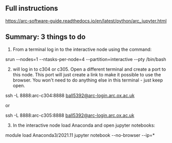 ## Full instructions

https://arc-software-guide.readthedocs.io/en/latest/python/arc_jupyter.html

## Summary: 3 things to do

1) From a terminal log in to the interactive node using the command:

srun --nodes=1 --ntasks-per-node=4 --partition=interactive --pty /bin/bash

2) will log in to c304 or c305. Open a different terminal and create a port 
to this node. This port will just create a link to make it possible to use 
the browser. You won't need to do anything else in this terminal - just keep
open.

ssh -L 8888:arc-c304:8888 ball5392@arc-login.arc.ox.ac.uk

or

ssh -L 8888:arc-c305:8888 ball5392@arc-login.arc.ox.ac.uk

3) In the interactive node load Anaconda and open jupyter notebooks:

module load Anaconda3/2021.11
jupyter notebook --no-browser --ip=*

